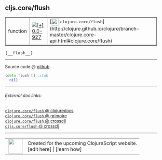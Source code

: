 ## cljs.core/flush



 <table border="1">
<tr>
<td>function</td>
<td><a href="https://github.com/cljsinfo/cljs-api-docs/tree/0.0-927"><img valign="middle" alt="[+] 0.0-927" title="Added in 0.0-927" src="https://img.shields.io/badge/+-0.0--927-lightgrey.svg"></a> </td>
<td>
[<img height="24px" valign="middle" src="http://i.imgur.com/1GjPKvB.png"> <samp>clojure.core/flush</samp>](http://clojure.github.io/clojure/branch-master/clojure.core-api.html#clojure.core/flush)
</td>
</tr>
</table>


 <samp>
(__flush__)<br>
</samp>

---







Source code @ [github](https://github.com/clojure/clojurescript/blob/r1535/src/cljs/cljs/core.cljs#L6184-L6185):

```clj
(defn flush [] ;stub
  nil)
```

<!--
Repo - tag - source tree - lines:

 <pre>
clojurescript @ r1535
└── src
    └── cljs
        └── cljs
            └── <ins>[core.cljs:6184-6185](https://github.com/clojure/clojurescript/blob/r1535/src/cljs/cljs/core.cljs#L6184-L6185)</ins>
</pre>

-->

---



###### External doc links:

[`clojure.core/flush` @ clojuredocs](http://clojuredocs.org/clojure.core/flush)<br>
[`clojure.core/flush` @ grimoire](http://conj.io/store/v1/org.clojure/clojure/1.7.0-beta3/clj/clojure.core/flush/)<br>
[`clojure.core/flush` @ crossclj](http://crossclj.info/fun/clojure.core/flush.html)<br>
[`cljs.core/flush` @ crossclj](http://crossclj.info/fun/cljs.core.cljs/flush.html)<br>

---

 <table>
<tr><td>
<img valign="middle" align="right" width="48px" src="http://i.imgur.com/Hi20huC.png">
</td><td>
Created for the upcoming ClojureScript website.<br>
[edit here] | [learn how]
</td></tr></table>

[edit here]:https://github.com/cljsinfo/cljs-api-docs/blob/master/cljsdoc/cljs.core/flush.cljsdoc
[learn how]:https://github.com/cljsinfo/cljs-api-docs/wiki/cljsdoc-files

<!--

This information was too distracting to show to readers, but I'll leave it
commented here since it is helpful to:

- pretty-print the data used to generate this document
- and show how to retrieve that data



The API data for this symbol:

```clj
{:ns "cljs.core",
 :name "flush",
 :signature ["[]"],
 :history [["+" "0.0-927"]],
 :type "function",
 :full-name-encode "cljs.core/flush",
 :source {:code "(defn flush [] ;stub\n  nil)",
          :title "Source code",
          :repo "clojurescript",
          :tag "r1535",
          :filename "src/cljs/cljs/core.cljs",
          :lines [6184 6185]},
 :full-name "cljs.core/flush",
 :clj-symbol "clojure.core/flush"}

```

Retrieve the API data for this symbol:

```clj
;; from Clojure REPL
(require '[clojure.edn :as edn])
(-> (slurp "https://raw.githubusercontent.com/cljsinfo/cljs-api-docs/catalog/cljs-api.edn")
    (edn/read-string)
    (get-in [:symbols "cljs.core/flush"]))
```

-->
